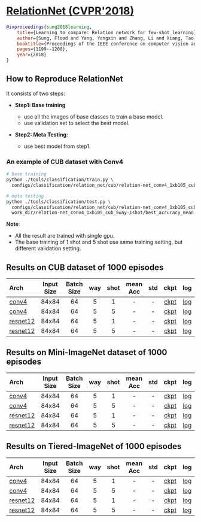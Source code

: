 <!-- [ALGORITHM] -->

# <summary><a href="https://arxiv.org/abs/1711.06025"> RelationNet (CVPR'2018)</a></summary>

```bibtex
@inproceedings{sung2018learning,
    title={Learning to compare: Relation network for few-shot learning},
    author={Sung, Flood and Yang, Yongxin and Zhang, Li and Xiang, Tao and Torr, Philip HS and Hospedales, Timothy M},
    booktitle={Proceedings of the IEEE conference on computer vision and pattern recognition},
    pages={1199--1208},
    year={2018}
}
```

## How to Reproduce RelationNet

It consists of two steps:
- **Step1: Base training**
   - use all the images of base classes to train a base model.
   - use validation set to select the best model.

- **Step2: Meta Testing**:
   - use best model from step1.


### An example of CUB dataset with Conv4
```bash
# base training
python ./tools/classification/train.py \
  configs/classification/relation_net/cub/relation-net_conv4_1xb105_cub_5way-1shot.py

# meta testing
python ./tools/classification/test.py \
  configs/classification/relation_net/cub/relation-net_conv4_1xb105_cub_5way-1shot.py \
  work_dir/relation-net_conv4_1xb105_cub_5way-1shot/best_accuracy_mean.pth
```

**Note**:
- All the result are trained with single gpu.
- The base training of 1 shot and 5 shot use same training setting,
  but different validation setting.

## Results on CUB dataset of 1000 episodes

| Arch  | Input Size | Batch Size | way | shot | mean Acc | std | ckpt | log |
| :-------------- | :-----------: | :------: | :------: | :------: | :------: | :------: |:------: |:------: |
| [conv4](/configs/classification/relation_net/cub/relation-net_conv4_1xb105_cub_5way-1shot.py)  | 84x84 | 64 | 5  | 1 | - | - | [ckpt]() | [log]() |
| [conv4](/configs/classification/relation_net/cub/relation-net_conv4_1xb105_cub_5way-5shot.py) | 84x84 | 64 | 5 | 5 | - | - | [ckpt]() | [log]() |
| [resnet12](/configs/classification/relation_net/cub/relation-net_resnet12_1xb105_cub_5way-1shot.py) | 84x84 | 64 | 5 | 1 | - | - | [ckpt]() | [log]() |
| [resnet12](/configs/classification/relation_net/cub/relation-net_resnet12_1xb105_cub_5way-5shot.py) | 84x84 | 64 | 5 | 5 |  - | -  | [ckpt]() | [log]() |

## Results on Mini-ImageNet dataset of 1000 episodes

| Arch  | Input Size | Batch Size | way | shot | mean Acc | std | ckpt | log |
| :-------------- | :-----------: | :------: | :------: | :------: | :------: | :------: |:------: |:------: |
| [conv4](/configs/classification/relation_net/mini_imagenet/relation-net_conv4_1xb105_mini-imagenet_5way-1shot.py)  | 84x84 | 64 | 5  | 1 | - | - | [ckpt]() | [log]() |
| [conv4](/configs/classification/relation_net/mini_imagenet/relation-net_conv4_1xb105_mini-imagenet_5way-5shot.py) | 84x84 | 64 | 5 | 5 | - | -  | [ckpt]() | [log]() |
| [resnet12](/configs/classification/relation_net/mini_imagenet/relation-net_resnet12_1xb105_mini-imagenet_5way-1shot.py) | 84x84 | 64 | 5 | 1 | - | - | [ckpt]() | [log]() |
| [resnet12](/configs/classification/relation_net/mini_imagenet/relation-net_resnet12_1xb105_mini-imagenet_5way-5shot.py) | 84x84 | 64 | 5 | 5 |  - | -  | [ckpt]() | [log]() |

## Results on Tiered-ImageNet of 1000 episodes

| Arch  | Input Size | Batch Size | way | shot | mean Acc | std | ckpt | log |
| :-------------- | :-----------: | :------: | :------: | :------: | :------: | :------: |:------: |:------: |
| [conv4](/configs/classification/relation_net/tiered_imagenet/relation-net_conv4_1xb105_tiered-imagenet_5way-1shot.py)  | 84x84 | 64 | 5  | 1 | - | - | [ckpt]() | [log]() |
| [conv4](/configs/classification/relation_net/tiered_imagenet/relation-net_conv4_1xb105_tiered-imagenet_5way-5shot.py) | 84x84 | 64 | 5 | 5 |  - | -  | [ckpt]() | [log]() |
| [resnet12](/configs/classification/relation_net/tiered_imagenet/relation-net_resnet12_1xb105_tiered-imagenet_5way-1shot.py) | 84x84 | 64 | 5 | 1 | - | -  | [ckpt]() | [log]() |
| [resnet12](/configs/classification/relation_net/tiered_imagenet/relation-net_resnet12_1xb105_tiered-imagenet_5way-5shot.py) | 84x84 | 64 | 5 | 5 | - | -  | [ckpt]() | [log]() |

